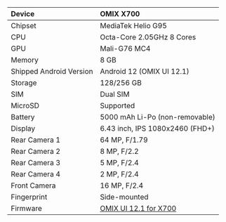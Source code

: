 | Device                 | OMIX X700                                            |
| :---------------------- | :---------------------------------------------------------------|
| Chipset                 | MediaTek Helio G95                    |
| CPU                     | Octa-Core 2.05GHz 8 Cores
| GPU                     | Mali-G76 MC4                                           |
| Memory                  | 8 GB                                                        |
| Shipped Android Version |Android 12 (OMIX UI 12.1)                                                   
| Storage                 | 128/256 GB                                        |
| SIM                     | Dual SIM                             |
| MicroSD                 | Supported                                                    |
| Battery                 | 5000 mAh Li-Po (non-removable)                                  |
| Display                 | 6.43 inch, IPS 1080x2460 (FHD+)
| Rear Camera 1           | 64 MP, F/1.79                  |
| Rear Camera 2           | 8 MP, F/2.2                  |
| Rear Camera 3           | 5 MP, F/2.4                      |
| Rear Camera 4           | 2 MP, F/2.4                 |
| Front Camera            | 16 MP, F/2.4                           |
| Fingerprint             | Side-mounted 
| Firmware               |  [OMIX UI 12.1 for X700](https://github.com/omixmobile/firmware/releases/tag/V12.1.0_X700)   | 